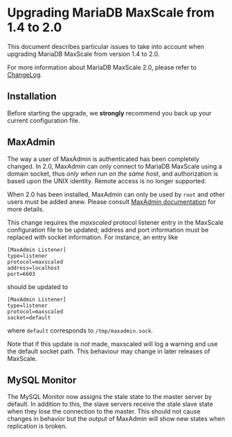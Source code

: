 # Upgrading MariaDB MaxScale from 1.4 to 2.0

This document describes particular issues to take into account when upgrading
MariaDB MaxScale from version 1.4 to 2.0.

For more information about MariaDB MaxScale 2.0, please refer to [ChangeLog](../Changelog.md).

## Installation

Before starting the upgrade, we **strongly** recommend you back up your current
configuration file.

## MaxAdmin

The way a user of MaxAdmin is authenticated has been completely changed.
In 2.0, MaxAdmin can only connect to MariaDB MaxScale using a domain socket, thus
_only when run on the same host_, and authorization is based upon the UNIX
identity. Remote access is no longer supported.

When 2.0 has been installed, MaxAdmin can only be used by `root` and
other users must be added anew. Please consult
[MaxAdmin documentation](../Reference/MaxAdmin.md) for more details.

This change requires the _maxscaled_ protocol listener entry in the
MaxScale configuration file to be updated; address and port information
must be replaced with socket information. For instance, an entry like
```
[MaxAdmin Listener]
type=listener
protocol=maxscaled
address=localhost
port=6603
```
should be updated to
```
[MaxAdmin Listener]
type=listener
protocol=maxscaled
socket=default
```
where `default` corresponds to `/tmp/maxadmin.sock`.

Note that if this update is *not* made, maxscaled will log a warning
and use the default socket path. This behaviour may change in later
releases of MaxScale.

## MySQL Monitor

The MySQL Monitor now assigns the stale state to the master server by default.
In addition to this, the slave servers receive the stale slave state when they
lose the connection to the master. This should not cause changes in behavior
but the output of MaxAdmin will show new states when replication is broken.
